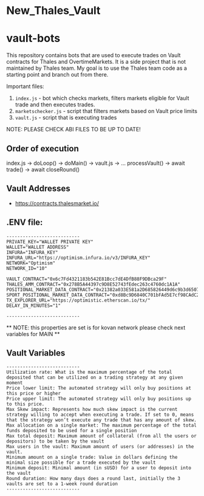 # New_Thales_Vault

# vault-bots

This repository contains bots that are used to execute trades on Vault contracts for Thales and OvertimeMarkets. It is a side project that is not maintained by Thales team. My goal is to use the Thales team code as a starting point and branch out from there.

Important files:

1. `index.js` - bot which checks markets, filters markets eligible for Vault trade and then executes trades.
2. `marketschecker.js` - script that filters markets based on Vault price limits
3. `vault.js` - script that is executing trades

NOTE: PLEASE CHECK ABI FILES TO BE UP TO DATE!

## Order of execution

index.js -> doLoop() -> doMain() -> vault.js -> ...
processVault() -> await trade() -> await closeRound()

## Vault Addresses

- https://contracts.thalesmarket.io/

## .ENV file:

```
---------------------------
PRIVATE_KEY="WALLET PRIVATE KEY"
WALLET="WALLET ADDRESS"
INFURA="INFURA_KEY"
INFURA_URL="https://optimism.infura.io/v3/INFURA_KEY"
NETWORK="Optimism"
NETWORK_ID="10"

VAULT_CONTRACT="0x6c7Fd4321183b542E81Bcc7dE4DfB88F9DBca29F"
THALES_AMM_CONTRACT="0x278B5A44397c9D8E52743fEdec263c4760dc1A1A"
POSITIONAL_MARKET_DATA_CONTRACT="0x21382a033E581a2D685826449d6c9b3d6507e23C"
SPORT_POSITIONAL_MARKET_DATA_CONTRACT="0xd8Bc9D6840C701bFAd5E7cf98CAdC2ee637c0701"
TX_EXPLORER_URL="https://optimistic.etherscan.io/tx/"
DELAY_IN_MINUTES="1"

---------------------------
```

** NOTE: this properties are set is for kovan network please check next variables for MAIN **

## Vault Variables

```
---------------------------
Utilization rate: What is the maximum percentage of the total deposited that can be utilized on a trading strategy at any given moment
Price lower limit: The automated strategy will only buy positions at this price or higher
Price upper limit: The automated strategy will only buy positions up to this price.
Max Skew impact: Represents how much skew impact is the current strategy willing to accept when executing a trade. If set to 0, means that the strategy won’t execute any trade that has any amount of skew.
Max allocation on a single market: The maximum percentage of the total funds deposited to be used for a single position
Max total deposit: Maximum amount of collateral (from all the users or depositors) to be taken by the vault
Max users in the vault: Maximum amount of users (or addresses) in the vault.
Minimum amount on a single trade: Value in dollars defining the minimal size possible for a trade executed by the vault
Minimum deposit: Minimal amount (in sUSD) for a user to deposit into the vault
Round duration: How many days does a round last, initially the 3 vaults are set to a 1-week round duration
---------------------------
```
